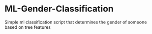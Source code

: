 # ML-Gender-Classification
Simple ml classification script that determines the gender of someone based on tree features
